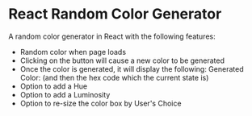 # React Random Color Generator

A random color generator in React with the following features:

- Random color when page loads
- Clicking on the button will cause a new color to be generated
- Once the color is generated, it will display the following:
  Generated Color: (and then the hex code which the current state is)
- Option to add a Hue
- Option to add a Luminosity
- Option to re-size the color box by User's Choice
